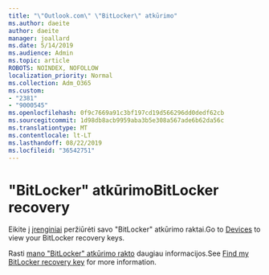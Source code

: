 ```yaml
---
title: "\"Outlook.com\" \"BitLocker\" atkūrimo"
ms.author: daeite
author: daeite
manager: joallard
ms.date: 5/14/2019
ms.audience: Admin
ms.topic: article
ROBOTS: NOINDEX, NOFOLLOW
localization_priority: Normal
ms.collection: Adm_O365
ms.custom:
- "2381"
- "9000545"
ms.openlocfilehash: 0f9c7669a91c3bf197cd19d566296dd0dedf62cb
ms.sourcegitcommit: 1d98db8acb9959aba3b5e308a567ade6b62da56c
ms.translationtype: MT
ms.contentlocale: lt-LT
ms.lasthandoff: 08/22/2019
ms.locfileid: "36542751"
---
```

# <a name="bitlocker-recovery"></a><span data-ttu-id="884d0-102">"BitLocker" atkūrimo</span><span class="sxs-lookup"><span data-stu-id="884d0-102">BitLocker recovery</span></span>

<span data-ttu-id="884d0-103">Eikite į [įrenginiai](https://account.microsoft.com/devices/recoverykey) peržiūrėti savo "BitLocker" atkūrimo raktai.</span><span class="sxs-lookup"><span data-stu-id="884d0-103">Go to [Devices](https://account.microsoft.com/devices/recoverykey) to view your BitLocker recovery keys.</span></span>

<span data-ttu-id="884d0-104">Rasti [mano "BitLocker" atkūrimo rakto](https://support.microsoft.com/help/4026181) daugiau informacijos.</span><span class="sxs-lookup"><span data-stu-id="884d0-104">See [Find my BitLocker recovery key](https://support.microsoft.com/help/4026181) for more information.</span></span>